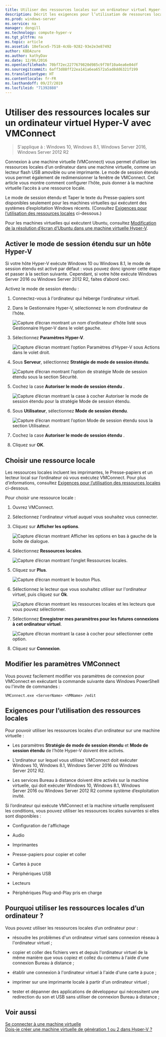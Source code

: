 ```yaml
---
title: Utiliser des ressources locales sur un ordinateur virtuel Hyper-V avec VMConnect
description: Décrit les exigences pour l’utilisation de ressources locales avec VMConnect
ms.prod: windows-server
ms.service: na
manager: dongill
ms.technology: compute-hyper-v
ms.tgt_pltfrm: na
ms.topic: article
ms.assetid: 18eface5-7518-4c6b-9282-93e2e3e87492
author: KBDAzure
ms.author: kathyDav
ms.date: 12/06/2016
ms.openlocfilehash: 70bf72ec2277679820d985c9f78f10a4ea6e04df
ms.sourcegitcommit: 6aff3d88ff22ea141a6ea6572a5ad8dd6321f199
ms.translationtype: HT
ms.contentlocale: fr-FR
ms.lasthandoff: 09/27/2019
ms.locfileid: "71392888"
---
```

# <a name="use-local-resources-on-hyper-v-virtual-machine-with-vmconnect"></a>Utiliser des ressources locales sur un ordinateur virtuel Hyper-V avec VMConnect

>S'applique à : Windows 10, Windows 8.1, Windows Server 2016, Windows Server 2012 R2

Connexion à une machine virtuelle (VMConnect) vous permet d’utiliser les ressources locales d’un ordinateur dans une machine virtuelle, comme un lecteur flash USB amovible ou une imprimante. Le mode de session étendu vous permet également de redimensionner la fenêtre de VMConnect. Cet article vous montre comment configurer l’hôte, puis donner à la machine virtuelle l’accès à une ressource locale.

Le mode de session étendu et Taper le texte du Presse-papiers sont disponibles seulement pour les machines virtuelles qui exécutent des systèmes d’exploitation Windows récents. \(Consultez [Exigences pour l’utilisation des ressources locales](#requirements-for-using-local-resources) ci-dessous.\) 

Pour les machines virtuelles qui exécutent Ubuntu, consultez [Modification de la résolution d’écran d’Ubuntu dans une machine virtuelle Hyper-V](https://blogs.msdn.microsoft.com/virtual_pc_guy/2014/09/19/changing-ubuntu-screen-resolution-in-a-hyper-v-vm/). 
  
## <a name="turn-on-enhanced-session-mode-on-a-hyper-v-host"></a>Activer le mode de session étendu sur un hôte Hyper-V  
Si votre hôte Hyper-V exécute Windows 10 ou Windows 8.1, le mode de session étendu est activé par défaut : vous pouvez donc ignorer cette étape et passer à la section suivante. Cependant, si votre hôte exécute Windows Server 2016 ou Windows Server 2012 R2, faites d’abord ceci. 
  
Activez le mode de session étendu :

1.  Connectez-vous à l'ordinateur qui héberge l'ordinateur virtuel.  
  
2.  Dans le Gestionnaire Hyper-V, sélectionnez le nom d’ordinateur de l’hôte.  
  
    ![Capture d’écran montrant un nom d’ordinateur d’hôte listé sous Gestionnaire Hyper-V dans le volet gauche.](media/Hyper-V-HyperVManager-HostNameSelected.png)  
  
3.  Sélectionnez **Paramètres Hyper-V**.  
  
    ![Capture d’écran montrant l’option Paramètres d’Hyper-V sous Actions dans le volet droit.](media/HyperV-ActionsHyperVSettings.png)  
  
4.  Sous **Serveur**, sélectionnez **Stratégie de mode de session étendu**.  
  
    ![Capture d’écran montrant l’option de stratégie Mode de session étendu sous la section Sécurité.](media/Hyper-V-Settings-ServerEnhancedSessionModePolicy.png)  
  
5.  Cochez la case **Autoriser le mode de session étendu** .  
  
    ![Capture d’écran montrant la case à cocher Autoriser le mode de session étendu pour la stratégie Mode de session étendu.](media/Hyper-V-Settings-EnhancedSessionModePolicyCheckBox.png)  
  
6.  Sous **Utilisateur**, sélectionnez **Mode de session étendu**.  
  
    ![Capture d’écran montrant l’option Mode de session étendu sous la section Utilisateur. ](media/Hyper-V-Settings-UserEnhancedSessionMode.png)  
  
7.  Cochez la case **Autoriser le mode de session étendu** .  
  
8.  Cliquez sur **OK**.  
  
## <a name="choose-a-local-resource"></a>Choisir une ressource locale

Les ressources locales incluent les imprimantes, le Presse-papiers et un lecteur local sur l’ordinateur où vous exécutez VMConnect. Pour plus d’informations, consultez [Exigences pour l’utilisation des ressources locales](#requirements-for-using-local-resources) ci-dessous.  
  
Pour choisir une ressource locale :
  
1.  Ouvrez VMConnect.  
  
2.  Sélectionnez l'ordinateur virtuel auquel vous souhaitez vous connecter.  
  
3.  Cliquez sur **Afficher les options**.  
  
    ![Capture d’écran montrant Afficher les options en bas à gauche de la boîte de dialogue.](media/HyperV-VMConnect-DisplayConfig.png)  
  
4.  Sélectionnez **Ressources locales**.  
  
    ![Capture d’écran montrant l’onglet Ressources locales.](media/HyperV-VMConnect-DisplayConfig-LocalResources.png)  
  
5.  Cliquez sur **Plus**.  
  
    ![Capture d’écran montrant le bouton Plus.](media/HyperV-VMConnect-DisplayConfig-LocalResourcesMore.png)  
  
6.  Sélectionnez le lecteur que vous souhaitez utiliser sur l'ordinateur virtuel, puis cliquez sur **Ok**.  
  
    ![Capture d’écran montrant les ressources locales et les lecteurs que vous pouvez sélectionner.](media/HyperV-VMConnect-Settings-LocalResourcesDrives.png)  
  
7.  Sélectionnez **Enregistrer mes paramètres pour les futures connexions à cet ordinateur virtuel**.  
  
    ![Capture d’écran montrant la case à cocher pour sélectionner cette option.](media/HyperV-VMConnect-SaveSettings.png)  
  
8.  Cliquez sur **Connexion**.  
  
## <a name="edit-vmconnect-settings"></a>Modifier les paramètres VMConnect

Vous pouvez facilement modifier vos paramètres de connexion pour VMConnect en exécutant la commande suivante dans Windows PowerShell ou l'invite de commandes :  
  
`VMConnect.exe <ServerName> <VMName> /edit`  
  
## <a name="requirements-for-using-local-resources"></a>Exigences pour l’utilisation des ressources locales

Pour pouvoir utiliser les ressources locales d’un ordinateur sur une machine virtuelle :  
  
-   Les paramètres **Stratégie de mode de session étendu** et **Mode de session étendu** de l’hôte Hyper-V doivent être activés.  
  
-   L’ordinateur sur lequel vous utilisez VMConnect doit exécuter Windows 10, Windows 8.1, Windows Server 2016 ou Windows Server 2012 R2.  
  
-   Les services Bureau à distance doivent être activés sur la machine virtuelle, qui doit exécuter Windows 10, Windows 8.1, Windows Server 2016 ou Windows Server 2012 R2 comme système d’exploitation invité.  
  
Si l’ordinateur qui exécute VMConnect et la machine virtuelle remplissent les conditions, vous pouvez utiliser les ressources locales suivantes si elles sont disponibles :  
  
-   Configuration de l'affichage  
  
-   Audio
  
-   Imprimantes  
  
-   Presse-papiers pour copier et coller  
  
-   Cartes à puce  
  
-   Périphériques USB  
  
-   Lecteurs  
  
-   Périphériques Plug-and-Play pris en charge  
  
## <a name="why-use-a-computers-local-resources"></a>Pourquoi utiliser les ressources locales d’un ordinateur ?
Vous pouvez utiliser les ressources locales d’un ordinateur pour :  
  
-   résoudre les problèmes d'un ordinateur virtuel sans connexion réseau à l'ordinateur virtuel ;  
  
-   copier et coller des fichiers vers et depuis l'ordinateur virtuel de la même manière que vous copiez et collez du contenu à l'aide d'une connexion Bureau à distance ;  
  
-   établir une connexion à l'ordinateur virtuel à l'aide d'une carte à puce ;  
  
-   imprimer sur une imprimante locale à partir d'un ordinateur virtuel ;  
  
-   tester et dépanner des applications de développeur qui nécessitent une redirection du son et USB sans utiliser de connexion Bureau à distance ;  
  
## <a name="see-also"></a>Voir aussi  
[Se connecter à une machine virtuelle](https://technet.microsoft.com/library/cc742407.aspx)  
[Dois-je créer une machine virtuelle de génération 1 ou 2 dans Hyper-V ?](../plan/Should-I-create-a-generation-1-or-2-virtual-machine-in-Hyper-V.md)



